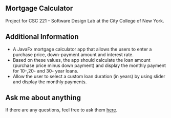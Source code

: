 ## Mortgage Calculator
Project for CSC 221 - Software Design Lab at the City College of New York.
## Additional Information
- A JavaFx mortgage calculator app that allows the users to enter a purchase price, down-payment amount and interest rate.
- Based on these values, the app should calculate the loan amount (purchase price minus down payment) and display the monthly payment for 10-,20- and 30- year loans.
- Allow the user to select a custom loan duration (in years) by using slider and
display the monthly payments.
## Ask me about anything
If there are any questions, feel free to ask them [here](https://github.com/ChibiKev/Mortgage-Calculator/issues).